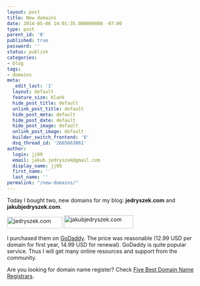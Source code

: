 ```yaml
---
layout: post
title: New domains
date: 2014-05-06 14:01:35.000000000 -07:00
type: post
parent_id: '0'
published: true
password: ''
status: publish
categories:
- blog
tags:
- domains
meta:
  _edit_last: '1'
  layout: default
  feature_size: blank
  hide_post_title: default
  unlink_post_title: default
  hide_post_meta: default
  hide_post_date: default
  hide_post_image: default
  unlink_post_image: default
  builder_switch_frontend: '0'
  dsq_thread_id: '2665663061'
author:
  login: jj09
  email: jakub.jedryszek@gmail.com
  display_name: jj09
  first_name: ''
  last_name: ''
permalink: "/new-domains/"
---
```

<p>Today I bought two, new domains for my blog: <strong>jedryszek.com</strong> and <strong>jakubjedryszek.com</strong>.</p>
<p><img class="aligncenter size-full wp-image-1881" src="{{ site.baseurl }}/assets/2014/05/jedryszek.png" alt="jedryszek.com" width="145" height="30" /> <img class="aligncenter size-full wp-image-1871" src="{{ site.baseurl }}/assets/2014/05/jakubjedryszek.png" alt="jakubjedryszek.com" width="181" height="34" /></p>
<p>I purchased them on <a href="https://www.godaddy.com/">GoDaddy</a>. The price was reasonable (12.99 USD per domain for first year, 14.99 USD for renewal). GoDaddy is quite popular service. Thus I will get many online resources and support from the community.</p>
<p>Are you looking for domain name register? Check <a href="http://lifehacker.com/5683682/five-best-domain-name-registrars">Five Best Domain Name Registrars</a>.</p>
